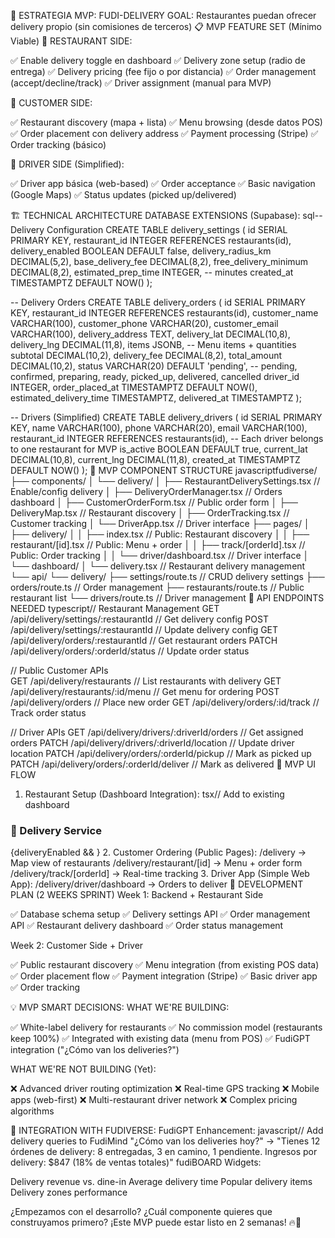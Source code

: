 🎯 ESTRATEGIA MVP: FUDI-DELIVERY
GOAL: Restaurantes puedan ofrecer delivery propio (sin comisiones de terceros)
📋 MVP FEATURE SET (Mínimo Viable)
🏪 RESTAURANT SIDE:

✅ Enable delivery toggle en dashboard
✅ Delivery zone setup (radio de entrega)
✅ Delivery pricing (fee fijo o por distancia)
✅ Order management (accept/decline/track)
✅ Driver assignment (manual para MVP)

👥 CUSTOMER SIDE:

✅ Restaurant discovery (mapa + lista)
✅ Menu browsing (desde datos POS)
✅ Order placement con delivery address
✅ Payment processing (Stripe)
✅ Order tracking (básico)

🚗 DRIVER SIDE (Simplified):

✅ Driver app básica (web-based)
✅ Order acceptance
✅ Basic navigation (Google Maps)
✅ Status updates (picked up/delivered)

🏗️ TECHNICAL ARCHITECTURE
DATABASE EXTENSIONS (Supabase):
sql-- Delivery Configuration
CREATE TABLE delivery_settings (
  id SERIAL PRIMARY KEY,
  restaurant_id INTEGER REFERENCES restaurants(id),
  delivery_enabled BOOLEAN DEFAULT false,
  delivery_radius_km DECIMAL(5,2),
  base_delivery_fee DECIMAL(8,2),
  free_delivery_minimum DECIMAL(8,2),
  estimated_prep_time INTEGER, -- minutes
  created_at TIMESTAMPTZ DEFAULT NOW()
);

-- Delivery Orders
CREATE TABLE delivery_orders (
  id SERIAL PRIMARY KEY,
  restaurant_id INTEGER REFERENCES restaurants(id),
  customer_name VARCHAR(100),
  customer_phone VARCHAR(20),
  customer_email VARCHAR(100),
  delivery_address TEXT,
  delivery_lat DECIMAL(10,8),
  delivery_lng DECIMAL(11,8),
  items JSONB, -- Menu items + quantities
  subtotal DECIMAL(10,2),
  delivery_fee DECIMAL(8,2),
  total_amount DECIMAL(10,2),
  status VARCHAR(20) DEFAULT 'pending', -- pending, confirmed, preparing, ready, picked_up, delivered, cancelled
  driver_id INTEGER,
  order_placed_at TIMESTAMPTZ DEFAULT NOW(),
  estimated_delivery_time TIMESTAMPTZ,
  delivered_at TIMESTAMPTZ
);

-- Drivers (Simplified)
CREATE TABLE delivery_drivers (
  id SERIAL PRIMARY KEY,
  name VARCHAR(100),
  phone VARCHAR(20),
  email VARCHAR(100),
  restaurant_id INTEGER REFERENCES restaurants(id), -- Each driver belongs to one restaurant for MVP
  is_active BOOLEAN DEFAULT true,
  current_lat DECIMAL(10,8),
  current_lng DECIMAL(11,8),
  created_at TIMESTAMPTZ DEFAULT NOW()
);
📱 MVP COMPONENT STRUCTURE
javascriptfudiverse/
├── components/
│   └── delivery/
│       ├── RestaurantDeliverySettings.tsx  // Enable/config delivery
│       ├── DeliveryOrderManager.tsx        // Orders dashboard
│       ├── CustomerOrderForm.tsx           // Public order form
│       ├── DeliveryMap.tsx                 // Restaurant discovery
│       ├── OrderTracking.tsx               // Customer tracking
│       └── DriverApp.tsx                   // Driver interface
├── pages/
│   ├── delivery/
│   │   ├── index.tsx                       // Public: Restaurant discovery
│   │   ├── restaurant/[id].tsx             // Public: Menu + order
│   │   ├── track/[orderId].tsx             // Public: Order tracking
│   │   └── driver/dashboard.tsx            // Driver interface
│   └── dashboard/
│       └── delivery.tsx                    // Restaurant delivery management
└── api/
    └── delivery/
        ├── settings/route.ts               // CRUD delivery settings
        ├── orders/route.ts                 // Order management
        ├── restaurants/route.ts            // Public restaurant list
        └── drivers/route.ts                // Driver management
🔧 API ENDPOINTS NEEDED
typescript// Restaurant Management
GET    /api/delivery/settings/:restaurantId     // Get delivery config
POST   /api/delivery/settings/:restaurantId     // Update delivery config
GET    /api/delivery/orders/:restaurantId       // Get restaurant orders
PATCH  /api/delivery/orders/:orderId/status     // Update order status

// Public Customer APIs  
GET    /api/delivery/restaurants                // List restaurants with delivery
GET    /api/delivery/restaurants/:id/menu       // Get menu for ordering
POST   /api/delivery/orders                     // Place new order
GET    /api/delivery/orders/:id/track           // Track order status

// Driver APIs
GET    /api/delivery/drivers/:driverId/orders   // Get assigned orders
PATCH  /api/delivery/drivers/:driverId/location // Update driver location
PATCH  /api/delivery/orders/:orderId/pickup     // Mark as picked up
PATCH  /api/delivery/orders/:orderId/deliver    // Mark as delivered
🎨 MVP UI FLOW
1. Restaurant Setup (Dashboard Integration):
tsx// Add to existing dashboard
<FudiCard variant="cyan">
  <h3>🚚 Delivery Service</h3>
  <Toggle 
    checked={deliveryEnabled} 
    onChange={handleDeliveryToggle}
    label="Enable Delivery"
  />
  {deliveryEnabled && <DeliverySettings />}
</FudiCard>
2. Customer Ordering (Public Pages):
/delivery → Map view of restaurants
/delivery/restaurant/[id] → Menu + order form  
/delivery/track/[orderId] → Real-time tracking
3. Driver App (Simple Web App):
/delivery/driver/dashboard → Orders to deliver
🚀 DEVELOPMENT PLAN (2 WEEKS SPRINT)
Week 1: Backend + Restaurant Side

✅ Database schema setup
✅ Delivery settings API
✅ Order management API
✅ Restaurant delivery dashboard
✅ Order status management

Week 2: Customer Side + Driver

✅ Public restaurant discovery
✅ Menu integration (from existing POS data)
✅ Order placement flow
✅ Payment integration (Stripe)
✅ Basic driver app
✅ Order tracking

💡 MVP SMART DECISIONS:
WHAT WE'RE BUILDING:

✅ White-label delivery for restaurants
✅ No commission model (restaurants keep 100%)
✅ Integrated with existing data (menu from POS)
✅ FudiGPT integration ("¿Cómo van los deliveries?")

WHAT WE'RE NOT BUILDING (Yet):

❌ Advanced driver routing optimization
❌ Real-time GPS tracking
❌ Mobile apps (web-first)
❌ Multi-restaurant driver network
❌ Complex pricing algorithms

🎯 INTEGRATION WITH FUDIVERSE:
FudiGPT Enhancement:
javascript// Add delivery queries to FudiMind
"¿Cómo van los deliveries hoy?" → 
"Tienes 12 órdenes de delivery: 8 entregadas, 3 en camino, 1 pendiente. 
Ingresos por delivery: $847 (18% de ventas totales)"
fudiBOARD Widgets:

Delivery revenue vs. dine-in
Average delivery time
Popular delivery items
Delivery zones performance

¿Empezamos con el desarrollo? ¿Cuál componente quieres que construyamos primero?
¡Este MVP puede estar listo en 2 semanas! 🔥🚀